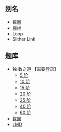 ## 别名
- 数圈
- 栅栏
- Loop
- Slither Link

## 题库
- 独·数之道 【需要登录】
  - [5 阶](http://www.sudokufans.org.cn/lx/loop.index.php?p=p&w=5)
  - [10 阶](http://www.sudokufans.org.cn/lx/loop.index.php?p=p&w=10)
  - [15 阶](http://www.sudokufans.org.cn/lx/loop.index.php?p=p&w=15)
  - [20 阶](http://www.sudokufans.org.cn/lx/loop.index.php?p=p&w=20)
  - [25 阶](http://www.sudokufans.org.cn/lx/loop.index.php?p=p&w=25)
  - [40 阶](http://www.sudokufans.org.cn/lx/loop.index.php?p=p&w=40)
  - [60 阶](http://www.sudokufans.org.cn/lx/loop.index.php?p=p&w=60)
- [数回](https://cn.puzzle-loop.com/)
- [LMD](https://logic-masters.de/Raetselportal/Suche/spezial.php?listname=rundwege)